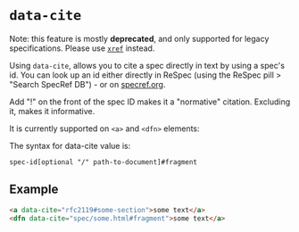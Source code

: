 # `data-cite`

Note: this feature is mostly **deprecated**, and only supported for legacy specifications. Please use [`xref`](xref) instead.

Using `data-cite`, allows you to cite a spec directly in text by using a spec's id. You can look up an id either directly in ReSpec (using the ReSpec pill > "Search SpecRef DB") - or on [specref.org](http://www.specref.org/).

Add "!" on the front of the spec ID makes it a "normative" citation. Excluding it, makes it informative.

It is currently supported on `<a>` and `<dfn>` elements:

The syntax for data-cite value is:

```
spec-id[optional "/" path-to-document]#fragment
```

## Example

```html
<a data-cite="rfc2119#some-section">some text</a>
<dfn data-cite="spec/some.html#fragment">some text</a>
```
